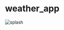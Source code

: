 # weather_app

![splash](https://github.com/githuseyingur/weather_app_cubit/assets/120099096/72c53c66-f61f-4ebf-b1b6-a93c239ddd00)

<gif src="https://github.com/githuseyingur/weather_app_cubit/assets/120099096/72c53c66-f61f-4ebf-b1b6-a93c239ddd00"  width="280" height ="580">
